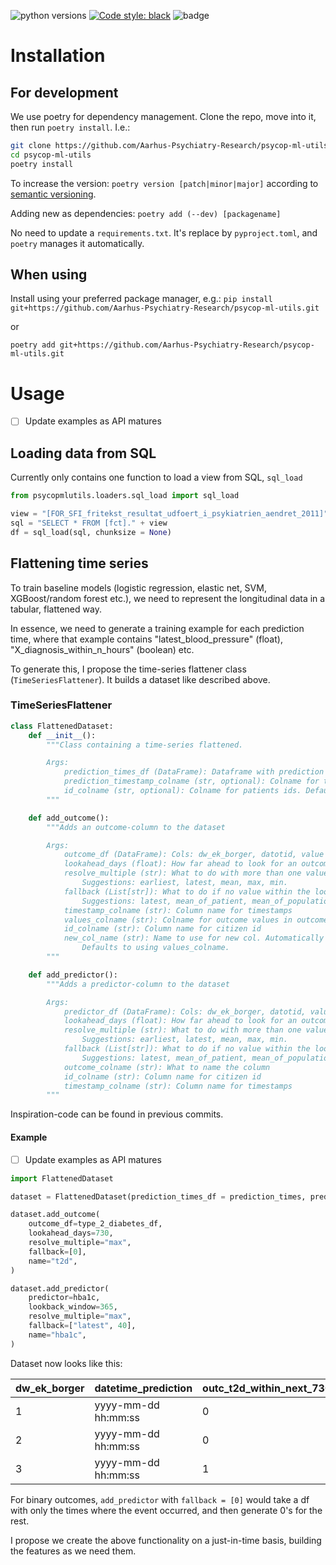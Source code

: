 ![python versions](https://img.shields.io/badge/Python-%3E=3.7-blue)
[![Code style: black](https://img.shields.io/badge/Code%20Style-Black-black)](https://black.readthedocs.io/en/stable/the_black_code_style/current_style.html)
![badge](https://img.shields.io/endpoint?url=https://gist.githubusercontent.com/martbern/d6c40a5b5a3169c079e8b8f778b8e517/raw/badge-psycop-ml-utils-pytest-coverage.json)

# Installation
## For development
We use poetry for dependency management. Clone the repo, move into it, then run `poetry install`. I.e.:

```bash
git clone https://github.com/Aarhus-Psychiatry-Research/psycop-ml-utils.git
cd psycop-ml-utils
poetry install
```

To increase the version:
`poetry version [patch|minor|major]` according to [semantic versioning](https://semver.org/).

Adding new as dependencies:
`poetry add (--dev) [packagename]`

No need to update a `requirements.txt`. It's replace by `pyproject.toml`, and `poetry` manages it automatically.


## When using
Install using your preferred package manager, e.g.:
`pip install git+https://github.com/Aarhus-Psychiatry-Research/psycop-ml-utils.git`

or

`poetry add git+https://github.com/Aarhus-Psychiatry-Research/psycop-ml-utils.git`

# Usage
- [ ] Update examples as API matures

## Loading data from SQL

Currently only contains one function to load a view from SQL, `sql_load`

```py 
from psycopmlutils.loaders.sql_load import sql_load

view = "[FOR_SFI_fritekst_resultat_udfoert_i_psykiatrien_aendret_2011]"
sql = "SELECT * FROM [fct]." + view
df = sql_load(sql, chunksize = None)
```

## Flattening time series
To train baseline models (logistic regression, elastic net, SVM, XGBoost/random forest etc.), we need to represent the longitudinal data in a tabular, flattened way. 

In essence, we need to generate a training example for each prediction time, where that example contains "latest_blood_pressure" (float), "X_diagnosis_within_n_hours" (boolean) etc.

To generate this, I propose the time-series flattener class (`TimeSeriesFlattener`). It builds a dataset like described above.

### TimeSeriesFlattener
```python
class FlattenedDataset:
    def __init__():
        """Class containing a time-series flattened.

        Args:
            prediction_times_df (DataFrame): Dataframe with prediction times.
            prediction_timestamp_colname (str, optional): Colname for timestamps. Defaults to "timestamp".
            id_colname (str, optional): Colname for patients ids. Defaults to "dw_ek_borger".
        """

    def add_outcome():
        """Adds an outcome-column to the dataset

        Args:
            outcome_df (DataFrame): Cols: dw_ek_borger, datotid, value if relevant.
            lookahead_days (float): How far ahead to look for an outcome in days. If none found, use fallback.
            resolve_multiple (str): What to do with more than one value within the lookahead.
                Suggestions: earliest, latest, mean, max, min.
            fallback (List[str]): What to do if no value within the lookahead.
                Suggestions: latest, mean_of_patient, mean_of_population, hardcode (qualified guess)
            timestamp_colname (str): Column name for timestamps
            values_colname (str): Colname for outcome values in outcome_df
            id_colname (str): Column name for citizen id
            new_col_name (str): Name to use for new col. Automatically generated as '{new_col_name}_within_{lookahead_days}_days'.
                Defaults to using values_colname.
        """

    def add_predictor():
        """Adds a predictor-column to the dataset

        Args:
            predictor_df (DataFrame): Cols: dw_ek_borger, datotid, value if relevant.
            lookahead_days (float): How far ahead to look for an outcome in days. If none found, use fallback.
            resolve_multiple (str): What to do with more than one value within the lookahead.
                Suggestions: earliest, latest, mean, max, min.
            fallback (List[str]): What to do if no value within the lookahead.
                Suggestions: latest, mean_of_patient, mean_of_population, hardcode (qualified guess)
            outcome_colname (str): What to name the column
            id_colname (str): Column name for citizen id
            timestamp_colname (str): Column name for timestamps
        """
```

Inspiration-code can be found in previous commits.

#### Example
- [ ] Update examples as API matures

```python
import FlattenedDataset

dataset = FlattenedDataset(prediction_times_df = prediction_times, prediction_timestamp_colname = "timestamp", id_colname = "dw_ek_borger")

dataset.add_outcome(
    outcome_df=type_2_diabetes_df,
    lookahead_days=730,
    resolve_multiple="max",
    fallback=[0],
    name="t2d",
)

dataset.add_predictor(
    predictor=hba1c,
    lookback_window=365,
    resolve_multiple="max",
    fallback=["latest", 40],
    name="hba1c",
)
```

Dataset now looks like this:

| dw_ek_borger | datetime_prediction | outc_t2d_within_next_730_days | pred_max_hba1c_within_prev_365_days |
|--------------|---------------------|-------------------------------|-------------------------------------|
| 1            | yyyy-mm-dd hh:mm:ss | 0                             | 48                                  |
| 2            | yyyy-mm-dd hh:mm:ss | 0                             | 40                                  |
| 3            | yyyy-mm-dd hh:mm:ss | 1                             | 44                                  |


For binary outcomes, `add_predictor` with `fallback = [0]` would take a df with only the times where the event occurred, and then generate 0's for the rest. 

I propose we create the above functionality on a just-in-time basis, building the features as we need them.
